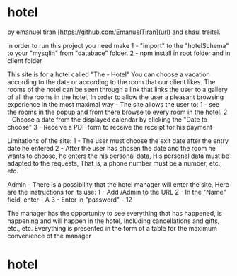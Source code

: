 ﻿# hotel
by emanuel tiran [https://github.com/EmanuelTiran](url) and shaul treitel.


in order to run this project you need make 
1 - "import" to the "hotelSchema" to your "mysqlin" from  "databace" folder.
2 - npm install in root folder and in client folder

This site is for a hotel called "The - Hotel"
You can choose a vacation according to the date or according to the room that our client likes.
The rooms of the hotel can be seen through a link that links the user to a gallery of all the rooms in the hotel,
In order to allow the user a pleasant browsing experience in the most maximal way -
The site allows the user to:
1 - see the rooms in the popup and from there browse to every room in the hotel.
2 - Choose a date from the displayed calendar by clicking the "Date to choose"
3 - Receive a PDF form to receive the receipt for his payment

Limitations of the site:
1 - The user must choose the exit date after the entry date he entered
2 - After the user has chosen the date and the room he wants to choose, he enters the
      his personal data,
      His personal data must be adapted to the requests,
      That is, a phone number must be a number, etc., etc.

Admin -
There is a possibility that the hotel manager will enter the site,
Here are the instructions for its use:
1 - Add /Admin to the URL
2 - In the "Name" field, enter - A
3 - Enter in "password" - 12

The manager has the opportunity to see everything that has happened, is happening and will happen in the hotel,
Including cancellations and gifts, etc., etc.
Everything is presented in the form of a table for the maximum convenience of the manager
# hotel
